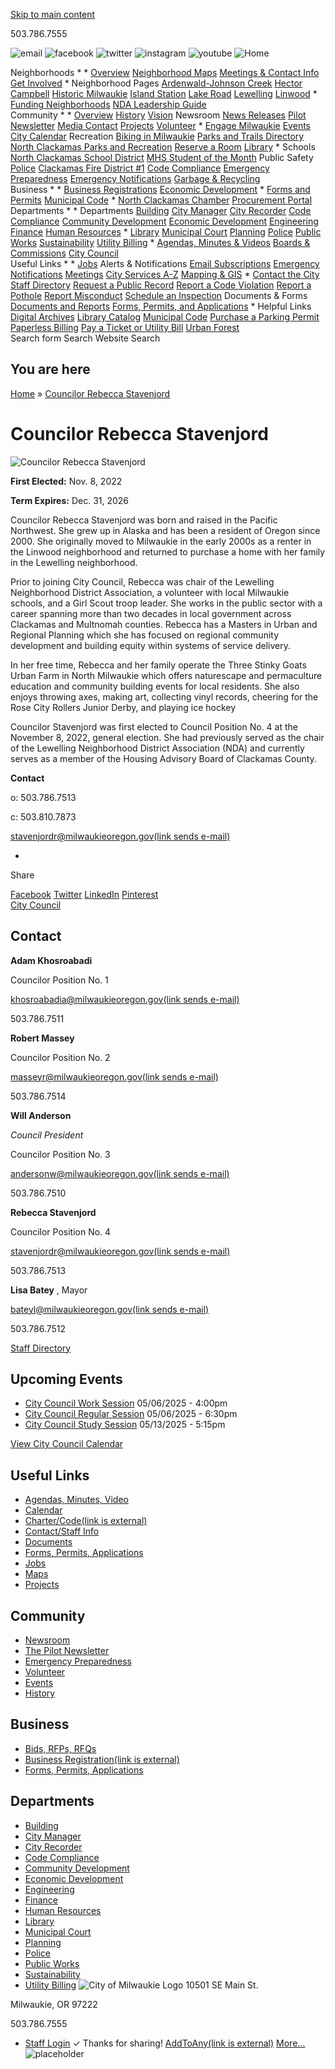   [Skip to main content](https://www.milwaukieoregon.gov/citycouncil/councilor-rebecca-stavenjord/)  

503.786.7555

  ![email](images/7afd8e944e8897bd8a565c47aae4081d6537fbb3816f5568071fe2a09f67d796.png)   ![facebook](images/5977d17a0ea31187dc7a89ad3dcb79f75493fea09809171f18973ef6a2b7f376.png)   ![twitter](images/6c3daef34ce43376117868f904388901dc1965341b4a5d5805227139ce547d78.png)   ![instagram](images/07b11cf4c39f852b35a141505d286fe27770b5865ee30a41a70c592691ab3b44.png)   ![youtube](images/9f474895f11576723b2dc576a8d862c2904826fb594ee7a90248fd7430b6bbc5.png)   ![Home](images/182b0e3cab5fa438be112ace2359e796ae355e68e3d822c2d4681074fdb93b15.png)  

   Neighborhoods 
   * 
     *  [Overview](https://www.milwaukieoregon.gov/node/41781)  [Neighborhood Maps](https://www.milwaukieoregon.gov/node/40801)  [Meetings & Contact Info](https://www.milwaukieoregon.gov/node/46081)  [Get Involved](https://www.milwaukieoregon.gov/node/45171) 
     *  Neighborhood Pages  [Ardenwald-Johnson Creek](https://www.milwaukieoregon.gov/node/45771)  [Hector Campbell](https://www.milwaukieoregon.gov/node/46071)  [Historic Milwaukie](https://www.milwaukieoregon.gov/node/45831)  [Island Station](https://www.milwaukieoregon.gov/node/46401)  [Lake Road](https://www.milwaukieoregon.gov/node/46021)  [Lewelling](https://www.milwaukieoregon.gov/node/45991)  [Linwood](https://www.milwaukieoregon.gov/node/46301) 
     *  [Funding Neighborhoods](https://www.milwaukieoregon.gov/node/125702)  [NDA Leadership Guide](https://www.milwaukieoregon.gov/node/42691)  
   Community 
   * 
     *  [Overview](https://www.milwaukieoregon.gov/node/41541)  [History](https://www.milwaukieoregon.gov/node/42481)  [Vision](https://www.milwaukieoregon.gov/node/46881)  Newsroom  [News Releases](https://www.milwaukieoregon.gov/news)  [Pilot Newsletter](https://www.milwaukieoregon.gov/node/46511)  [Media Contact](https://www.milwaukieoregon.gov/node/70361)  [Projects](https://www.milwaukieoregon.gov/projects)  [Volunteer](https://www.milwaukieoregon.gov/volunteering) 
     *  [Engage Milwaukie](https://engage.milwaukieoregon.gov/)  [Events](https://www.milwaukieoregon.gov/events)  [City Calendar](https://www.milwaukieoregon.gov/calendar)  Recreation  [Biking in Milwaukie](https://www.milwaukieoregon.gov/communitydevelopment/bicycling-milwaukie)  [Parks and Trails Directory](https://www.milwaukieoregon.gov/parksites)  [North Clackamas Parks and Recreation](http://ncprd.com/)  [Reserve a Room](https://www.milwaukieoregon.gov/node/125054)  [Library](https://www.milwaukieoregon.gov/node/69421) 
     *  Schools  [North Clackamas School District](http://www.nclack.k12.or.us/)  [MHS Student of the Month](https://www.milwaukieoregon.gov/node/46391)  Public Safety  [Police](https://www.milwaukieoregon.gov/police)  [Clackamas Fire District #1](http://www.clackamasfire.com/)  [Code Compliance](https://www.milwaukieoregon.gov/codecompliance)  [Emergency Preparedness](https://www.milwaukieoregon.gov/node/46521)  [Emergency Notifications](https://www.milwaukieoregon.gov/police/codered-emergency-notification-system)  [Garbage & Recycling](https://www.milwaukieoregon.gov/sustainability/garbage-and-recycling)  
   Business 
   * 
     *  [Business Registrations](https://milwaukie.govbuilt.com/)  [Economic Development](https://www.milwaukieoregon.gov/economicdevelopment) 
     *  [Forms and Permits](https://www.milwaukieoregon.gov/forms)  [Municipal Code](https://ecode360.com/MI4969) 
     *  [North Clackamas Chamber](https://www.yourchamber.com/)  [Procurement Portal](https://milwaukieoregon.bonfirehub.com/portal/)  
   Departments 
   * 
     *  Departments  [Building](https://www.milwaukieoregon.gov/building)  [City Manager](https://www.milwaukieoregon.gov/citymanager)  [City Recorder](https://www.milwaukieoregon.gov/cityrecorder)  [Code Compliance](https://www.milwaukieoregon.gov/codecompliance)  [Community Development](https://www.milwaukieoregon.gov/communitydevelopment)  [Economic Development](https://www.milwaukieoregon.gov/economicdevelopment)  [Engineering](https://www.milwaukieoregon.gov/engineering)  [Finance](https://www.milwaukieoregon.gov/finance)  [Human Resources](https://www.milwaukieoregon.gov/humanresources) 
     *  [Library](https://www.milwaukieoregon.gov/library)  [Municipal Court](https://www.milwaukieoregon.gov/municipalcourt)  [Planning](https://www.milwaukieoregon.gov/planning)  [Police](https://www.milwaukieoregon.gov/police)  [Public Works](https://www.milwaukieoregon.gov/publicworks)  [Sustainability](https://www.milwaukieoregon.gov/sustainability)  [Utility Billing](https://www.milwaukieoregon.gov/utilitybilling) 
     *  [Agendas, Minutes & Videos](https://www.milwaukieoregon.gov/meetings)  [Boards & Commissions](https://www.milwaukieoregon.gov/bc)  [City Council](https://www.milwaukieoregon.gov/citycouncil)  
   Useful Links 
   * 
     *  [Jobs](https://www.milwaukieoregon.gov/humanresources/job-opportunities)  Alerts & Notifications  [Email Subscriptions](https://www.milwaukieoregon.gov/newsletter/subscriptions)  [Emergency Notifications](https://www.milwaukieoregon.gov/node/42631)  [Meetings](https://www.milwaukieoregon.gov/meetings)  [City Services A-Z](https://www.milwaukieoregon.gov/services)  [Mapping & GIS](https://www.milwaukieoregon.gov/maps) 
     *  [Contact the City](https://www.milwaukieoregon.gov/contact)  [Staff Directory](https://www.milwaukieoregon.gov/directory)  [Request a Public Record](https://www.milwaukieoregon.gov/cityrecorder/public-records-request-form)  [Report a Code Violation](https://milwaukie.govbuilt.com/Code-Enforcement-Complaint-Form)  [Report a Pothole](https://www.milwaukieoregon.gov/node/44471)  [Report Misconduct](https://www.milwaukieoregon.gov/finance/anonymous-fraud-ethics-reporting)  [Schedule an Inspection](http://www.buildingpermits.oregon.gov/)  Documents & Forms  [Documents and Reports](https://www.milwaukieoregon.gov/documents)  [Forms, Permits, and Applications](https://www.milwaukieoregon.gov/forms) 
     *  Helpful Links  [Digital Archives](https://www.milwaukieoregon.gov/cityrecorder/digital-archives)  [Library Catalog](https://lincc.ent.sirsi.net/client/en_US/mi)  [Municipal Code](https://ecode360.com/MI4969)  [Purchase a Parking Permit](https://www.milwaukieoregon.gov/parking)  [Paperless Billing](https://online-billpay.com/?companyname=MILWAUKIE)  [Pay a Ticket or Utility Bill](https://www.municipalonlinepayments.com/milwaukieor)  [Urban Forest](https://www.milwaukieoregon.gov/sustainability/urbanforest)  
 Search form Search Website Search 

## You are here

  [Home](https://www.milwaukieoregon.gov/) » [Councilor Rebecca Stavenjord](https://www.milwaukieoregon.gov/citycouncil/councilor-rebecca-stavenjord)  

# Councilor Rebecca Stavenjord

  ![Councilor Rebecca Stavenjord](images/9aa503899cb78b65dec318bea0838fa6e72830230a9c7e081b01c15cffff1066.jpg)  

 __First Elected:__  Nov. 8, 2022

 __Term Expires:__  Dec. 31, 2026

 Councilor Rebecca Stavenjord was born and raised in the Pacific Northwest. She grew up in Alaska and has been a resident of Oregon since 2000. She originally moved to Milwaukie in the early 2000s as a renter in the Linwood neighborhood and returned to purchase a home with her family in the Lewelling neighborhood. 

 Prior to joining City Council, Rebecca was chair of the Lewelling Neighborhood District Association, a volunteer with local Milwaukie schools, and a Girl Scout troop leader. She works in the public sector with a career spanning more than two decades in local government across Clackamas and Multnomah counties. Rebecca has a Masters in Urban and Regional Planning which she has focused on regional community development and building equity within systems of service delivery. 

 In her free time, Rebecca and her family operate the Three Stinky Goats Urban Farm in North Milwaukie which offers naturescape and permaculture education and community building events for local residents. She also enjoys throwing axes, making art, collecting vinyl records, cheering for the Rose City Rollers Junior Derby, and playing ice hockey 

 Councilor Stavenjord was first elected to Council Position No. 4 at the November 8, 2022, general election.  She had previously served as the chair of the Lewelling Neighborhood District Association (NDA) and currently serves as a member of the Housing Advisory Board of Clackamas County. 

 __Contact__ 

o: 503.786.7513

c: 503.810.7873

 [stavenjordr@milwaukieoregon.gov(link sends e-mail)](mailto:stavenjordr@milwaukieoregon.gov) 

 *    

Share  

  [Facebook](https://www.milwaukieoregon.gov/)  [Twitter](https://www.milwaukieoregon.gov/)  [LinkedIn](https://www.milwaukieoregon.gov/)  [Pinterest](https://www.milwaukieoregon.gov/)  
  [City Council](https://www.milwaukieoregon.gov/citycouncil)  

## Contact

 __Adam Khosroabadi__ 

Councilor Position No. 1

 [khosroabadia@milwaukieoregon.gov(link sends e-mail)](mailto:khosroabadia@milwaukieoregon.gov) 

503.786.7511

 __Robert Massey__ 

Councilor Position No. 2

 [masseyr@milwaukieoregon.gov(link sends e-mail)](mailto:masseyr@milwaukieoregon.gov) 

503.786.7514

 __Will Anderson__ 

 *Council President* 

Councilor Position No. 3

 [andersonw@milwaukieoregon.gov(link sends e-mail)](mailto:andersonw@milwaukieoregon.gov) 

503.786.7510

 __Rebecca Stavenjord__  

Councilor Position No. 4

 [stavenjordr@milwaukieoregon.gov(link sends e-mail)](mailto:stavenjordr@milwaukieoregon.gov) 

503.786.7513

 __Lisa Batey__ , Mayor

 [bateyl@milwaukieoregon.gov(link sends e-mail)](mailto:bateyl@milwaukieoregon.gov) 

503.786.7512

  [Staff Directory](https://www.milwaukieoregon.gov/directory)  

## Upcoming Events

 *   [City Council Work Session](https://www.milwaukieoregon.gov/citycouncil/city-council-work-session-7)  05/06/2025 - 4:00pm 
 *   [City Council Regular Session](https://www.milwaukieoregon.gov/citycouncil/city-council-regular-session-6)  05/06/2025 - 6:30pm 
 *   [City Council Study Session](https://www.milwaukieoregon.gov/citycouncil/city-council-study-session-3)  05/13/2025 - 5:15pm 

 [View City Council Calendar](https://www.milwaukieoregon.gov/calendar?field_microsite_tid_1=191) 

## Useful Links

 *  [Agendas, Minutes, Video](https://www.milwaukieoregon.gov/meetings) 
 *  [Calendar](https://www.milwaukieoregon.gov/calendar) 
 *  [Charter/Code(link is external)](http://www.qcode.us/codes/milwaukie/) 
 *  [Contact/Staff Info](https://www.milwaukieoregon.gov/contact) 
 *  [Documents](https://www.milwaukieoregon.gov/documents) 
 *  [Forms, Permits, Applications](https://www.milwaukieoregon.gov/forms) 
 *  [Jobs](https://www.milwaukieoregon.gov/humanresources/job-opportunities) 
 *  [Maps](https://www.milwaukieoregon.gov/maps) 
 *  [Projects](https://www.milwaukieoregon.gov/projects) 

## Community

 *  [Newsroom](https://www.milwaukieoregon.gov/news) 
 *  [The Pilot Newsletter](https://www.milwaukieoregon.gov/citymanager/city-newsletter-pilot) 
 *  [Emergency Preparedness](https://www.milwaukieoregon.gov/emergencyprep) 
 *  [Volunteer](https://www.milwaukieoregon.gov/) 
 *  [Events](https://www.milwaukieoregon.gov/events) 
 *  [History](https://www.milwaukieoregon.gov/generalpage/historical-resources) 

## Business

 *  [Bids, RFPs, RFQs](http://bids.milwaukieoregon.gov/) 
 *  [Business Registration(link is external)](https://milwaukie.govbuilt.com/AdvancedForms/Business-Registration-Application) 
 *  [Forms, Permits, Applications](https://www.milwaukieoregon.gov/forms) 

## Departments

 *  [Building](https://www.milwaukieoregon.gov/building) 
 *  [City Manager](https://www.milwaukieoregon.gov/citymanager) 
 *  [City Recorder](https://www.milwaukieoregon.gov/cityrecorder) 
 *  [Code Compliance](https://www.milwaukieoregon.gov/codecompliance) 
 *  [Community Development](https://www.milwaukieoregon.gov/communitydevelopment) 
 *  [Economic Development](https://www.milwaukieoregon.gov/economicdevelopment) 
 *  [Engineering](https://www.milwaukieoregon.gov/engineering) 
 *  [Finance](https://www.milwaukieoregon.gov/finance) 
 *  [Human Resources](https://www.milwaukieoregon.gov/humanresources) 
 *  [Library](https://www.milwaukieoregon.gov/library) 
 *  [Municipal Court](https://www.milwaukieoregon.gov/municipalcourt) 
 *  [Planning](https://www.milwaukieoregon.gov/planning) 
 *  [Police](https://www.milwaukieoregon.gov/police) 
 *  [Public Works](https://www.milwaukieoregon.gov/publicworks) 
 *  [Sustainability](https://www.milwaukieoregon.gov/sustainability) 
 *  [Utility Billing](https://www.milwaukieoregon.gov/utilitybilling) 
  ![City of Milwaukie Logo](images/7e389600e2117e88fcb9bd927b0d496adb181a91765f3ce7d0c883bb5b631c33.png)  10501 SE Main St. 

 Milwaukie, OR 97222 

 503.786.7555 

 *  [Staff Login](https://www.milwaukieoregon.gov/user/login?current=node/124340) 
 ✓ Thanks for sharing!  [AddToAny(link is external)](https://www.addtoany.com/)   [More…](https://www.milwaukieoregon.gov/citycouncil/councilor-rebecca-stavenjord/)   ![placeholder](images/182b0e3cab5fa438be112ace2359e796ae355e68e3d822c2d4681074fdb93b15.png)  